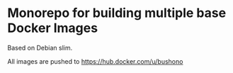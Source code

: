 # Monorepo for building multiple base Docker Images

Based on Debian slim.

All images are pushed to https://hub.docker.com/u/bushono
